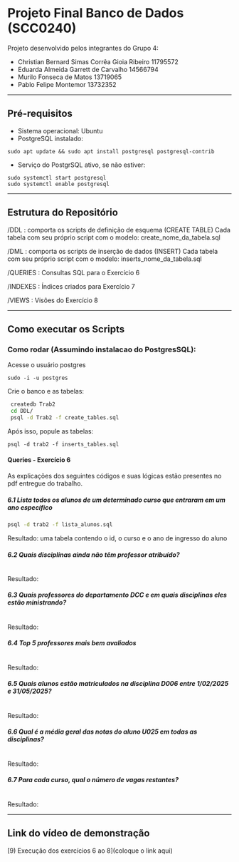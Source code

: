 # Projeto Final Banco de Dados (SCC0240)
Projeto desenvolvido pelos integrantes do Grupo 4:

- Christian Bernard Simas Corrêa Gioia Ribeiro 11795572
- Eduarda Almeida Garrett de Carvalho 14566794
- Murilo Fonseca de Matos 13719065
- Pablo Felipe Montemor 13732352
___________________________________________________________________
## Pré-requisitos
- Sistema operacional: Ubuntu
- PostgreSQL instalado:
```
sudo apt update && sudo apt install postgresql postgresql-contrib
```
- Serviço do PostgrSQL ativo, se não estiver:
```
sudo systemctl start postgresql
sudo systemctl enable postgresql
```
___________________________________________________________________
## Estrutura do Repositório
/DDL : comporta os scripts de definição de esquema (CREATE TABLE)
Cada tabela com seu próprio script com o modelo: create_nome_da_tabela.sql

/DML : comporta os scripts de inserção de dados (INSERT)
Cada tabela com seu próprio script com o modelo: inserts_nome_da_tabela.sql

/QUERIES : Consultas SQL para o Exercício 6

/INDEXES : Índices criados para Exercício 7

/VIEWS : Visões do Exercício 8
___________________________________________________________________
## Como executar os Scripts

### Como rodar (Assumindo instalacao do PostgresSQL):
Acesse o usuário postgres
```
sudo -i -u postgres
```
Crie o banco e as tabelas:
```bash
 createdb Trab2
 cd DDL/
 psql -d Trab2 -f create_tables.sql
```
Após isso, popule as tabelas:
```
psql -d trab2 -f inserts_tables.sql
```

#### Queries - Exercício 6
As explicações dos seguintes códigos e suas lógicas estão presentes no pdf entregue do trabalho. 

##### 6.1 Lista todos os alunos de um determinado curso que entraram em um ano específico
```bash
psql -d trab2 -f lista_alunos.sql
```
Resultado: uma tabela contendo o id, o curso e o ano de ingresso do aluno

##### 6.2 Quais disciplinas ainda não têm professor atribuído? 
```
```
Resultado:
##### 6.3 Quais professores do departamento DCC e em quais disciplinas eles estão ministrando? 
```
```
Resultado:
##### 6.4 Top 5 professores mais bem avaliados
```
```
Resultado:
##### 6.5 Quais alunos estão matriculados na disciplina D006 entre 1/02/2025 e 31/05/2025?
```
```
Resultado:
##### 6.6 Qual é a média geral das notas do aluno U025 em todas as disciplinas? 
```
```
Resultado:
##### 6.7 Para cada curso, qual o número de vagas restantes?
```
```
Resultado:
___________________________________________________________________

## Link do vídeo de demonstração
[9) Execução dos exercícios 6 ao 8](coloque o link aqui)

